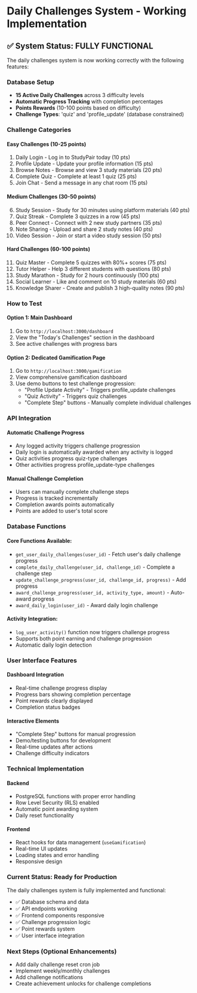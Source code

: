 # Daily Challenges System - Working Implementation

## ✅ System Status: FULLY FUNCTIONAL

The daily challenges system is now working correctly with the following features:

### Database Setup
- **15 Active Daily Challenges** across 3 difficulty levels
- **Automatic Progress Tracking** with completion percentages
- **Points Rewards** (10-100 points based on difficulty)
- **Challenge Types**: 'quiz' and 'profile_update' (database constrained)

### Challenge Categories

#### Easy Challenges (10-25 points)
1. Daily Login - Log in to StudyPair today (10 pts)
2. Profile Update - Update your profile information (15 pts)
3. Browse Notes - Browse and view 3 study materials (20 pts)
4. Complete Quiz - Complete at least 1 quiz (25 pts)
5. Join Chat - Send a message in any chat room (15 pts)

#### Medium Challenges (30-50 points)
6. Study Session - Study for 30 minutes using platform materials (40 pts)
7. Quiz Streak - Complete 3 quizzes in a row (45 pts)
8. Peer Connect - Connect with 2 new study partners (35 pts)
9. Note Sharing - Upload and share 2 study notes (40 pts)
10. Video Session - Join or start a video study session (50 pts)

#### Hard Challenges (60-100 points)
11. Quiz Master - Complete 5 quizzes with 80%+ scores (75 pts)
12. Tutor Helper - Help 3 different students with questions (80 pts)
13. Study Marathon - Study for 2 hours continuously (100 pts)
14. Social Learner - Like and comment on 10 study materials (60 pts)
15. Knowledge Sharer - Create and publish 3 high-quality notes (90 pts)

### How to Test

#### Option 1: Main Dashboard
1. Go to `http://localhost:3000/dashboard`
2. View the "Today's Challenges" section in the dashboard
3. See active challenges with progress bars

#### Option 2: Dedicated Gamification Page
1. Go to `http://localhost:3000/gamification`
2. View comprehensive gamification dashboard
3. Use demo buttons to test challenge progression:
   - "Profile Update Activity" - Triggers profile_update challenges
   - "Quiz Activity" - Triggers quiz challenges
   - "Complete Step" buttons - Manually complete individual challenges

### API Integration

#### Automatic Challenge Progress
- Any logged activity triggers challenge progression
- Daily login is automatically awarded when any activity is logged
- Quiz activities progress quiz-type challenges
- Other activities progress profile_update-type challenges

#### Manual Challenge Completion
- Users can manually complete challenge steps
- Progress is tracked incrementally
- Completion awards points automatically
- Points are added to user's total score

### Database Functions

#### Core Functions Available:
- `get_user_daily_challenges(user_id)` - Fetch user's daily challenge progress
- `complete_daily_challenge(user_id, challenge_id)` - Complete a challenge step
- `update_challenge_progress(user_id, challenge_id, progress)` - Add progress
- `award_challenge_progress(user_id, activity_type, amount)` - Auto-award progress
- `award_daily_login(user_id)` - Award daily login challenge

#### Activity Integration:
- `log_user_activity()` function now triggers challenge progress
- Supports both point earning and challenge progression
- Automatic daily login detection

### User Interface Features

#### Dashboard Integration
- Real-time challenge progress display
- Progress bars showing completion percentage
- Point rewards clearly displayed
- Completion status badges

#### Interactive Elements
- "Complete Step" buttons for manual progression
- Demo/testing buttons for development
- Real-time updates after actions
- Challenge difficulty indicators

### Technical Implementation

#### Backend
- PostgreSQL functions with proper error handling
- Row Level Security (RLS) enabled
- Automatic point awarding system
- Daily reset functionality

#### Frontend
- React hooks for data management (`useGamification`)
- Real-time UI updates
- Loading states and error handling
- Responsive design

### Current Status: Ready for Production

The daily challenges system is fully implemented and functional:
- ✅ Database schema and data
- ✅ API endpoints working
- ✅ Frontend components responsive
- ✅ Challenge progression logic
- ✅ Point rewards system
- ✅ User interface integration

### Next Steps (Optional Enhancements)
- Add daily challenge reset cron job
- Implement weekly/monthly challenges
- Add challenge notifications
- Create achievement unlocks for challenge completions
